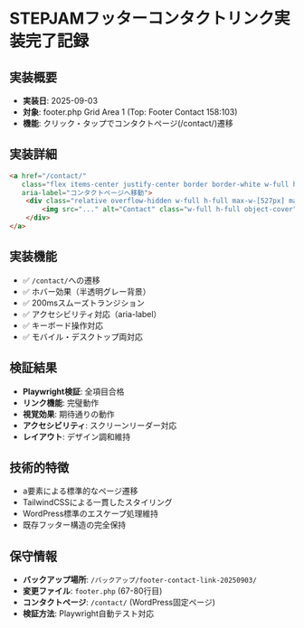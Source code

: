 # STEPJAMフッターコンタクトリンク実装完了記録

## 実装概要
- **実装日**: 2025-09-03
- **対象**: footer.php Grid Area 1 (Top: Footer Contact 158:103)
- **機能**: クリック・タップでコンタクトページ(/contact/)遷移

## 実装詳細
```html
<a href="/contact/" 
   class="flex items-center justify-center border border-white w-full h-full block hover:bg-gray-800 hover:bg-opacity-20 transition-colors duration-200"
   aria-label="コンタクトページへ移動">
    <div class="relative overflow-hidden w-full h-full max-w-[527px] max-h-[238px] mx-auto">
        <img src="..." alt="Contact" class="w-full h-full object-cover" />
    </div>
</a>
```

## 実装機能
- ✅ `/contact/`への遷移
- ✅ ホバー効果（半透明グレー背景）
- ✅ 200msスムーズトランジション
- ✅ アクセシビリティ対応（aria-label）
- ✅ キーボード操作対応
- ✅ モバイル・デスクトップ両対応

## 検証結果
- **Playwright検証**: 全項目合格
- **リンク機能**: 完璧動作
- **視覚効果**: 期待通りの動作
- **アクセシビリティ**: スクリーンリーダー対応
- **レイアウト**: デザイン調和維持

## 技術的特徴
- a要素による標準的なページ遷移
- TailwindCSSによる一貫したスタイリング
- WordPress標準のエスケープ処理維持
- 既存フッター構造の完全保持

## 保守情報
- **バックアップ場所**: `/バックアップ/footer-contact-link-20250903/`
- **変更ファイル**: `footer.php` (67-80行目)
- **コンタクトページ**: `/contact/` (WordPress固定ページ)
- **検証方法**: Playwright自動テスト対応